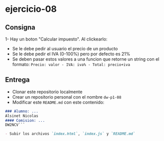 # ejercicio-08

## Consigna

1- Hay un boton "Calcular impuesto". Al clickearlo:

  - Se le debe pedir al usuario el precio de un producto
  - Se le debe pedir el IVA (0-100%) pero por defecto es 21%
  - Se deben pasar estos valores a una funcion que retorne un string con el formato: `Precio: valor - IVA: iva% - Total: precio+iva`

## Entrega

- Clonar este repositorio localmente
- Crear un repositorio personal con el nombre `dw-p1-08`
- Modificar este `README.md` con este contenido:

```markdown
### Alumno: ...
Alsinet Nicolas
#### Comision: ...
DW2NCV```

- Subir los archivos `index.html`, `index.js` y `README.md`
